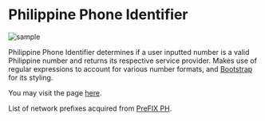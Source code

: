 # Philippine Phone Identifier
![sample](https://user-images.githubusercontent.com/65208909/228771181-34035eee-d487-455b-a2f5-685b49493f04.png)

Philippine Phone Identifier determines if a user inputted number is a valid Philippine number and returns its respective service provider. Makes use of regular expressions to account for various number formats, and [Bootstrap](https://getbootstrap.com/) for its styling.

You may visit the page [here](https://monkonius.github.io/ph-phone-identifier/).

List of network prefixes acquired from [PreFIX PH](https://www.prefix.ph/prefixes/2023-complete-list-of-philippine-mobile-network-prefixes/).
